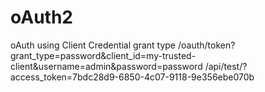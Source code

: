# oAuth2
oAuth using Client Credential grant type
/oauth/token?grant_type=password&client_id=my-trusted-client&username=admin&password=password
/api/test/?access_token=7bdc28d9-6850-4c07-9118-9e356ebe070b
